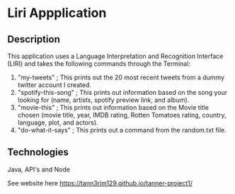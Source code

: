 # Liri Appplication

## Description

This application uses a Language Interpretation and Recognition Interface (LIRI) and takes the following commands through the Terminal:

1. "my-tweets" ; This prints out the 20 most recent tweets from a dummy twitter account I created.
2. "spotify-this-song" ; This prints out information based on the song your looking for (name, artists, spotify preview link, and album).
3. "movie-this" ; This prints out information based on the Movie title chosen (movie title, year, IMDB rating, Rotten Tomatoes rating, country, language, plot, and actors).
4. "do-what-it-says" ; This prints out a command from the random.txt file.

## Technologies 

Java, API's and Node 

See website here https://tann3rjm129.github.io/tanner-project1/